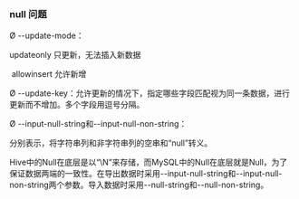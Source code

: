 

###  null 问题

Ø --update-mode：

updateonly  只更新，无法插入新数据

​    allowinsert  允许新增 

Ø --update-key：允许更新的情况下，指定哪些字段匹配视为同一条数据，进行更新而不增加。多个字段用逗号分隔。

Ø --input-null-string和--input-null-non-string：

分别表示，将字符串列和非字符串列的空串和“null”转义。



Hive中的Null在底层是以“\N”来存储，而MySQL中的Null在底层就是Null，为了保证数据两端的一致性。在导出数据时采用--input-null-string和--input-null-non-string两个参数。导入数据时采用--null-string和--null-non-string。

